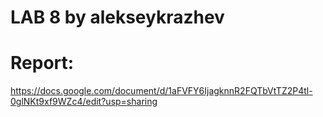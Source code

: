 # LAB 8 by alekseykrazhev
# Report:
https://docs.google.com/document/d/1aFVFY6IjagknnR2FQTbVtTZ2P4tl-0glNKt9xf9WZc4/edit?usp=sharing

